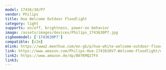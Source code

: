 ```yaml
---
model: 17436/30/P7
vendor: Philips
title: Hue Welcome Outdoor Floodlight
category: light
supports: on/off, brightness, power-on behavior
image: /assets/images/devices/Philips_1743630P7.jpg
zigbeemodel: ['1743630P7']
compatible: [z2m]
mlink: https://www2.meethue.com/en-gb/p/hue-white-welcome-outdoor-floodlight/1743630P7
link: https://www.amazon.com/Philips-Hue-1743630V7-Welcome-Floodlight/dp/B07NDGBHTQ
link2: https://www.amazon.de/dp/B07KMQ27FX
link3: 
---
```

